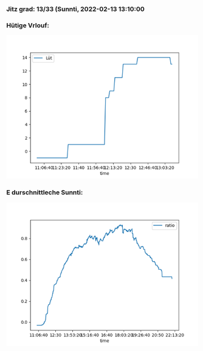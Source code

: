 ### Jitz grad: 13/33 (Sunnti, 2022-02-13 13:10:00

### Hütige Vrlouf:
![Graph](Today.png)

### E durschnittleche Sunnti:
![Graph](Sunnti.png)